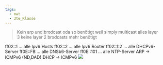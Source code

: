```yaml
---
tags:
  - nwt
  - 3te_Klasse
---
```

> Kein arp und brodcast oda so benötigt weil simply multicast
> alles layer 3 keine layer 2 brodcasts mehr benötigt
 
ff02::1 ... alle Ipv6 Hosts
ff02::2 ... alle Ipv6 Router
ff02::1:2 ... alle DHCPv6-Server
ff0E::FB ... alle DNSb6-Server
ff0E::101 ... alle NTP-Server
ARP → ICMPv6 (ND,DAD)
DHCP → ICMPv6
![](IPv6%20Multicast%2031-01-2025-36.excalidraw.svg)